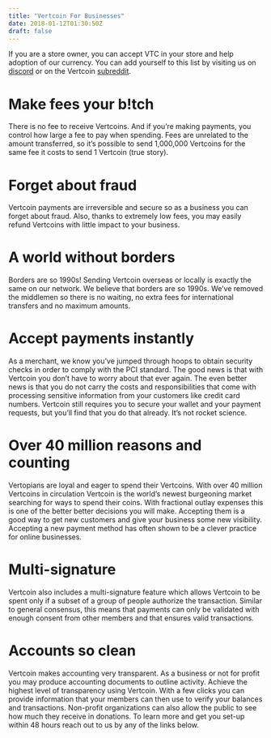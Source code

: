 ```yaml
---
title: "Vertcoin For Businesses"
date: 2018-01-12T01:30:50Z
draft: false
---
```


If you are a store owner, you can accept VTC in your store and help adoption of our currency. You can add yourself to this list by visiting us on <a href="https://discord.gg/vertcoin" target="blank">discord</a> or on the Vertcoin <a href="https://www.reddit.com/r/vertcoin/" target="blank">subreddit</a>.


# Make fees your b!tch

There is no fee to receive Vertcoins. And if you’re making payments, you control how large a fee to pay when spending. Fees are unrelated to the amount transferred, so it’s possible to send 1,000,000 Vertcoins for the same fee it costs to send 1 Vertcoin (true story). 


# Forget about fraud

Vertcoin payments are irreversible and secure so as a business you can forget about fraud. 
Also, thanks to extremely low fees, you may easily refund Vertcoins with little impact to your business. 


# A world without borders

Borders are so 1990s! Sending Vertcoin overseas or locally is exactly the same on our network. We believe that borders are so 1990s. We’ve removed the middlemen so there is no waiting, no extra fees for international transfers and no maximum amounts. 

# Accept payments instantly 

As a merchant, we know you’ve jumped through hoops to obtain security checks in order to comply with the PCI standard. The good news is that with Vertcoin you don’t have to worry about that ever again. The even better news is that you do not carry the costs and responsibilities that come with processing sensitive information from your customers like credit card numbers. Vertcoin still requires you to secure your wallet and your payment requests, but you’ll find that you do that already. It’s not rocket science. 


# Over 40 million reasons and counting


Vertopians are loyal and eager to spend their Vertcoins. With over 40 million Vertcoins in circulation Vertcoin is the world’s newest burgeoning market searching for ways to spend their coins. With fractional outlay expenses this is one of the better better decisions you will make. 
Accepting them is a good way to get new customers and give your business some new visibility. Accepting a new payment method has often shown to be a clever practice for online businesses.



# Multi-signature

Vertcoin also includes a multi-signature feature which allows Vertcoin to be spent only if a subset of a group of people authorize the transaction. Similar to general consensus, this means that payments can only be validated with enough consent from other members and that ensures valid transactions.


# Accounts so clean 


Vertcoin makes accounting very transparent. As a business or not for profit you may produce accounting documents to outline activity. Achieve the highest level of transparency using Vertcoin. With a few clicks you can provide information that your members can then use to verify your balances and transactions. Non-profit organizations can also allow the public to see how much they receive in donations. To learn more and get you set-up within 48 hours reach out to us by any of the links below.

